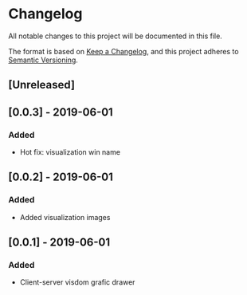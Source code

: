 # Changelog
All notable changes to this project will be documented in this file.

The format is based on [Keep a Changelog](https://keepachangelog.com/en/1.0.0/),
and this project adheres to [Semantic Versioning](https://semver.org/spec/v2.0.0.html).

## [Unreleased]

## [0.0.3] - 2019-06-01

### Added

- Hot fix: visualization win name

## [0.0.2] - 2019-06-01

### Added

- Added visualization images

## [0.0.1] - 2019-06-01

### Added

- Client-server visdom grafic drawer
